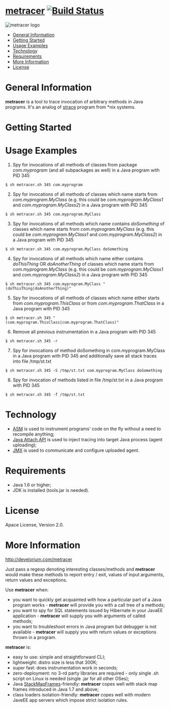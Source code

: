 # [metracer] [![Build Status](https://travis-ci.org/kocherovms/metracer.svg?branch=master)](https://travis-ci.org/kocherovms/metracer)
![metracer logo](http://develorium.com/wp-content/uploads/2015/11/metracer.png)

* [General Information](#general-information)
* [Getting Started](#getting-started)
* [Usage Examples](#usage-examples)
* [Technology](#technology)
* [Requirements](#requirements)
* [More Information](#more-information)
* [License](#license)

# General Information

**metracer** is a tool to trace invocation of arbitrary methods in Java programs. It's an analog of [strace] program from *nix systems. 

# Getting Started

# Usage Examples

1) Spy for invocations of all methods of classes from package *com.myprogram* (and all subpackages as well) in a Java program with PID 345

``` console
$ sh metracer.sh 345 com.myprogram
```

2) Spy for invocations of all methods of classes which name starts from *com.myprogram.MyClass* (e.g. this could be *com.myprogram.MyClass1* and *com.myprogram.MyClass2*) in a Java program with PID 345

``` console
$ sh metracer.sh 345 com.myprogram.MyClass
```

3) Spy for invocations of all methods which name contains *doSomething* of classes which name starts from *com.myprogram.MyClass* (e.g. this could be *com.myprogram.MyClass1* and *com.myprogram.MyClass2*) in a Java program with PID 345

``` console
$ sh metracer.sh 345 com.myprogram.MyClass doSomething
```

4) Spy for invocations of all methods which name either contains *doThisThing* OR *doAnotherThing* of classes which name starts from *com.myprogram.MyClass* (e.g. this could be *com.myprogram.MyClass1* and *com.myprogram.MyClass2*) in a Java program with PID 345

``` console
$ sh metracer.sh 345 com.myprogram.MyClass "(doThisThing|doAnotherThing)"
```

5) Spy for invocations of all methods of classes which name either starts from *com.myprogram.ThisClass* or from *com.myprogram.ThatClass* in a Java program with PID 345

``` console
$ sh metracer.sh 345 "(com.myprogram.ThisClass|com.myprogram.ThatClass)"
```

6) Remove all previous instrumentation in a Java program with PID 345

``` console
$ sh metracer.sh 345 -r
```

7) Spy for invocations of method doSomething in com.myprogram.MyClass in a Java program with PID 345 and additionally save all stack traces into file /tmp/st.txt

``` console
$ sh metracer.sh 345 -S /tmp/st.txt com.myprogram.MyClass doSomething
```

8) Spy for invocation of methods listed in file /tmp/st.txt in a Java program with PID 345

``` console
$ sh metracer.sh 345 -f /tmp/st.txt
```

# Technology

- [ASM] is used to instrument programs' code on the fly without a need to recompile anything;
- [Java Attach API] is used to inject tracing into target Java process (agent uploading);
- [JMX] is used to communicate and configure uploaded agent.

# Requirements

- Java 1.6 or higher;
- JDK is installed (tools.jar is needed).

# License

Apace License, Version 2.0.

# More Information

http://develorium.com/metracer

Just pass a regexp denoting interesting classes/methods and **metracer** would make these methods to report entry / exit, values of input arguments, return values and exceptions. 

Use **metracer** when:
 - you want to quickly get acquainted with how a particular part of a Java program works - **metracer** will provide you with a call tree of a methods;
 - you want to spy for SQL statements issued by Hibernate in your JavaEE application - **metracer** will supply you with arguments of called methods;
 - you want to troubleshoot errors in Java program but debugger is not available - **metracer** will supply you with return values or exceptions thrown in a program.

**metracer** is:
- easy to use: simple and straightforward CLI;
- lightweight: distro size is less that 300K;
- super fast: does instrumentation work in seconds;
- zero-deployment: no 3-rd party libraries are required - only single .sh script on Linux is needed (single .jar for all other OSes);
- Java [StackMapFrames]-friendly: **metracer** copes well with stack map frames introduced in Java 1.7 and above;
- class loaders isolation-friendly: **metracer** copes well with modern JaveEE app servers which impose strict isolation rules.

[metracer]: http://develorium.com/metracer
[strace]: <http://linux.die.net/man/1/strace>
[StackMapFrames]: http://stackoverflow.com/questions/25109942/is-there-a-better-explanation-of-stack-map-frames
[ASM]: <http://asm.ow2.org/>
[Java Attach API]: https://docs.oracle.com/javase/7/docs/jdk/api/attach/spec/com/sun/tools/attach/VirtualMachine.html
[JMX]: http://www.oracle.com/technetwork/articles/java/javamanagement-140525.html
